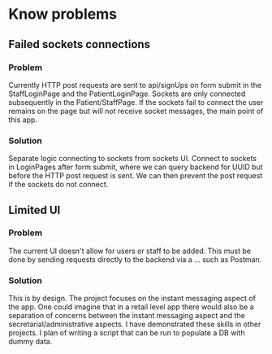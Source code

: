 # Know problems

## Failed sockets connections

### Problem

Currently HTTP post requests are sent to api/signUps on form submit in the StaffLoginPage and the PatientLoginPage. Sockets are only connected subsequently in the Patient/StaffPage. If the sockets fail to connect the user remains on the page but will not receive socket messages, the main point of this app.

### Solution

Separate logic connecting to sockets from sockets UI. Connect to sockets in LoginPages after form submit, where we can query backend for UUID but before the HTTP post request is sent. We can then prevent the post request if the sockets do not connect.

## Limited UI

### Problem

The current UI doesn't allow for users or staff to be added. This must be done by sending requests directly to the backend via a ... such as Postman.

### Solution

This is by design. The project focuses on the instant messaging aspect of the app. One could imagine that in a retail level app there would also be a separation of concerns between the instant messaging aspect and the secretarial/administrative aspects. I have demonstrated these skills in other projects. I plan of writing a script that can be run to populate a DB with dummy data.
